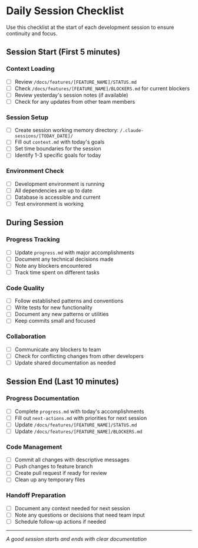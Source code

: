 # Daily Session Checklist

Use this checklist at the start of each development session to ensure continuity and focus.

## Session Start (First 5 minutes)

### Context Loading
- [ ] Review `/docs/features/[FEATURE_NAME]/STATUS.md`
- [ ] Check `/docs/features/[FEATURE_NAME]/BLOCKERS.md` for current blockers
- [ ] Review yesterday's session notes (if available)
- [ ] Check for any updates from other team members

### Session Setup
- [ ] Create session working memory directory: `/.claude-sessions/[TODAY_DATE]/`
- [ ] Fill out `context.md` with today's goals
- [ ] Set time boundaries for the session
- [ ] Identify 1-3 specific goals for today

### Environment Check
- [ ] Development environment is running
- [ ] All dependencies are up to date
- [ ] Database is accessible and current
- [ ] Test environment is working

## During Session

### Progress Tracking
- [ ] Update `progress.md` with major accomplishments
- [ ] Document any technical decisions made
- [ ] Note any blockers encountered
- [ ] Track time spent on different tasks

### Code Quality
- [ ] Follow established patterns and conventions
- [ ] Write tests for new functionality
- [ ] Document any new patterns or utilities
- [ ] Keep commits small and focused

### Collaboration
- [ ] Communicate any blockers to team
- [ ] Check for conflicting changes from other developers
- [ ] Update shared documentation as needed

## Session End (Last 10 minutes)

### Progress Documentation
- [ ] Complete `progress.md` with today's accomplishments
- [ ] Fill out `next-actions.md` with priorities for next session
- [ ] Update `/docs/features/[FEATURE_NAME]/STATUS.md`
- [ ] Update `/docs/features/[FEATURE_NAME]/BLOCKERS.md`

### Code Management
- [ ] Commit all changes with descriptive messages
- [ ] Push changes to feature branch
- [ ] Create pull request if ready for review
- [ ] Clean up any temporary files

### Handoff Preparation
- [ ] Document any context needed for next session
- [ ] Note any questions or decisions that need team input
- [ ] Schedule follow-up actions if needed

---
*A good session starts and ends with clear documentation* 
